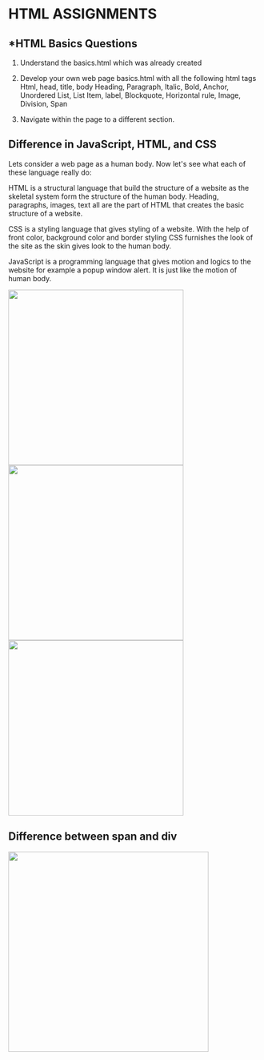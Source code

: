 
# HTML ASSIGNMENTS
## *HTML Basics Questions
1. Understand the basics.html which was already created
2. Develop your own web page basics.html with all the following html tags
Html, head, title, body
Heading, Paragraph, Italic, Bold, Anchor, Unordered List, List Item, label,
Blockquote, Horizontal rule, Image, Division, Span

3. Navigate within the page to a different section.

## Difference in JavaScript, HTML, and CSS

Lets consider a web page as a human body. Now let's see what each of these language really do:

HTML is a structural language that build the structure of a website as the skeletal system form the structure of the human body. Heading, paragraphs, images, text all are the part of HTML that creates the basic structure of a website.

CSS is a styling language that gives styling of a website. With the help of front color, background color and border styling CSS furnishes the look of the site as the skin gives look to the human body.

JavaScript is a programming language that gives motion and logics to the website for example a popup window alert. It is just like the motion of human body.

<img src ="https://user-images.githubusercontent.com/88904226/132055956-4a8cf15d-0bd0-4055-856b-69cb8302a986.jpg" width="350">
<img src ="https://user-images.githubusercontent.com/88904226/132055962-b83a63e8-42b2-4a6e-91b7-1ddda0a9f186.jpg" width="350">
<img src ="https://user-images.githubusercontent.com/88904226/132055966-9b16d90b-863c-47eb-87bc-e2421856c9e5.jpg" width="350">

## Difference between span and div
<img src ="https://user-images.githubusercontent.com/88904226/132058113-908d5937-43b6-47b0-bb54-7f02b6a72bc5.jpg" width="400">
